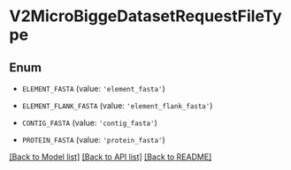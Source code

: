 # V2MicroBiggeDatasetRequestFileType


## Enum

* `ELEMENT_FASTA` (value: `'element_fasta'`)

* `ELEMENT_FLANK_FASTA` (value: `'element_flank_fasta'`)

* `CONTIG_FASTA` (value: `'contig_fasta'`)

* `PROTEIN_FASTA` (value: `'protein_fasta'`)

[[Back to Model list]](../README.md#documentation-for-models) [[Back to API list]](../README.md#documentation-for-api-endpoints) [[Back to README]](../README.md)


